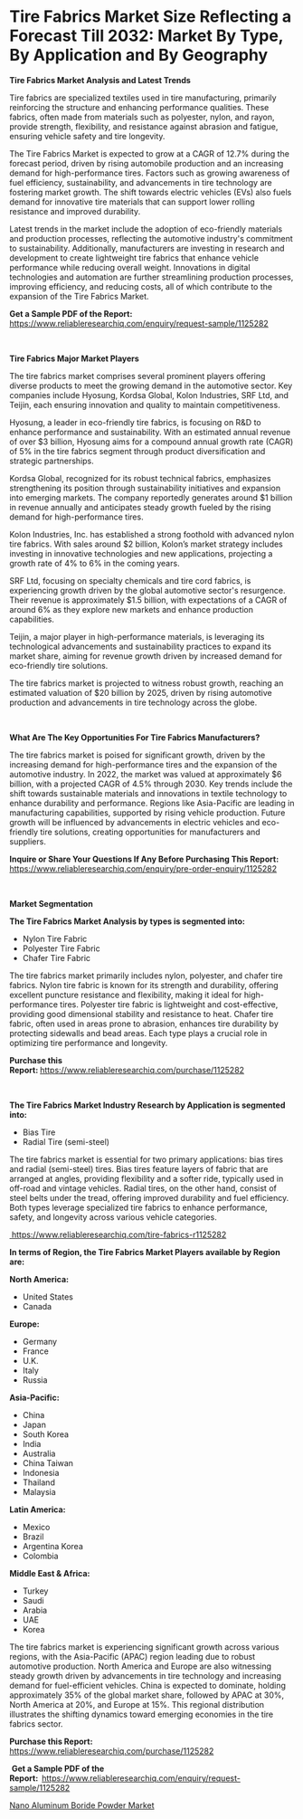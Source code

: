 <p><h1>Tire Fabrics Market Size Reflecting a Forecast Till 2032: Market By Type, By Application and By Geography</h1></p><p><strong>Tire Fabrics Market Analysis and Latest Trends</strong></p>
<p><p>Tire fabrics are specialized textiles used in tire manufacturing, primarily reinforcing the structure and enhancing performance qualities. These fabrics, often made from materials such as polyester, nylon, and rayon, provide strength, flexibility, and resistance against abrasion and fatigue, ensuring vehicle safety and tire longevity. </p><p>The Tire Fabrics Market is expected to grow at a CAGR of 12.7% during the forecast period, driven by rising automobile production and an increasing demand for high-performance tires. Factors such as growing awareness of fuel efficiency, sustainability, and advancements in tire technology are fostering market growth. The shift towards electric vehicles (EVs) also fuels demand for innovative tire materials that can support lower rolling resistance and improved durability.</p><p>Latest trends in the market include the adoption of eco-friendly materials and production processes, reflecting the automotive industry's commitment to sustainability. Additionally, manufacturers are investing in research and development to create lightweight tire fabrics that enhance vehicle performance while reducing overall weight. Innovations in digital technologies and automation are further streamlining production processes, improving efficiency, and reducing costs, all of which contribute to the expansion of the Tire Fabrics Market.</p></p>
<p><strong>Get a Sample PDF of the Report:&nbsp;</strong> <a href="https://www.reliableresearchiq.com/enquiry/request-sample/1125282?utm_campaign=2983&utm_medium=2&utm_source=Github&utm_content=ia&utm_term=02042025&utm_id=tire-fabrics">https://www.reliableresearchiq.com/enquiry/request-sample/1125282</a></p>
<p>&nbsp;</p>
<p><strong>Tire Fabrics Major Market Players</strong></p>
<p><p>The tire fabrics market comprises several prominent players offering diverse products to meet the growing demand in the automotive sector. Key companies include Hyosung, Kordsa Global, Kolon Industries, SRF Ltd, and Teijin, each ensuring innovation and quality to maintain competitiveness.</p><p>Hyosung, a leader in eco-friendly tire fabrics, is focusing on R&D to enhance performance and sustainability. With an estimated annual revenue of over $3 billion, Hyosung aims for a compound annual growth rate (CAGR) of 5% in the tire fabrics segment through product diversification and strategic partnerships.</p><p>Kordsa Global, recognized for its robust technical fabrics, emphasizes strengthening its position through sustainability initiatives and expansion into emerging markets. The company reportedly generates around $1 billion in revenue annually and anticipates steady growth fueled by the rising demand for high-performance tires.</p><p>Kolon Industries, Inc. has established a strong foothold with advanced nylon tire fabrics. With sales around $2 billion, Kolon’s market strategy includes investing in innovative technologies and new applications, projecting a growth rate of 4% to 6% in the coming years.</p><p>SRF Ltd, focusing on specialty chemicals and tire cord fabrics, is experiencing growth driven by the global automotive sector's resurgence. Their revenue is approximately $1.5 billion, with expectations of a CAGR of around 6% as they explore new markets and enhance production capabilities.</p><p>Teijin, a major player in high-performance materials, is leveraging its technological advancements and sustainability practices to expand its market share, aiming for revenue growth driven by increased demand for eco-friendly tire solutions.</p><p>The tire fabrics market is projected to witness robust growth, reaching an estimated valuation of $20 billion by 2025, driven by rising automotive production and advancements in tire technology across the globe.</p></p>
<p>&nbsp;</p>
<p><strong>What Are The Key Opportunities For Tire Fabrics Manufacturers?</strong></p>
<p><p>The tire fabrics market is poised for significant growth, driven by the increasing demand for high-performance tires and the expansion of the automotive industry. In 2022, the market was valued at approximately $6 billion, with a projected CAGR of 4.5% through 2030. Key trends include the shift towards sustainable materials and innovations in textile technology to enhance durability and performance. Regions like Asia-Pacific are leading in manufacturing capabilities, supported by rising vehicle production. Future growth will be influenced by advancements in electric vehicles and eco-friendly tire solutions, creating opportunities for manufacturers and suppliers.</p></p>
<p><strong>Inquire or Share Your Questions If Any Before Purchasing This Report:</strong> <a href="https://www.reliableresearchiq.com/enquiry/pre-order-enquiry/1125282?utm_campaign=2983&utm_medium=2&utm_source=Github&utm_content=ia&utm_term=02042025&utm_id=tire-fabrics">https://www.reliableresearchiq.com/enquiry/pre-order-enquiry/1125282</a></p>
<p>&nbsp;</p>
<p><strong>Market Segmentation</strong></p>
<p><strong>The Tire Fabrics Market Analysis by types is segmented into:</strong></p>
<p><ul><li>Nylon Tire Fabric</li><li>Polyester Tire Fabric</li><li>Chafer Tire Fabric</li></ul></p>
<p><p>The tire fabrics market primarily includes nylon, polyester, and chafer tire fabrics. Nylon tire fabric is known for its strength and durability, offering excellent puncture resistance and flexibility, making it ideal for high-performance tires. Polyester tire fabric is lightweight and cost-effective, providing good dimensional stability and resistance to heat. Chafer tire fabric, often used in areas prone to abrasion, enhances tire durability by protecting sidewalls and bead areas. Each type plays a crucial role in optimizing tire performance and longevity.</p></p>
<p><strong>Purchase this Report:&nbsp;</strong><a href="https://www.reliableresearchiq.com/purchase/1125282?utm_campaign=2983&utm_medium=2&utm_source=Github&utm_content=ia&utm_term=02042025&utm_id=tire-fabrics">https://www.reliableresearchiq.com/purchase/1125282</a></p>
<p>&nbsp;</p>
<p><strong>The Tire Fabrics Market Industry Research by Application is segmented into:</strong></p>
<p><ul><li>Bias Tire</li><li>Radial Tire (semi-steel)</li></ul></p>
<p><p>The tire fabrics market is essential for two primary applications: bias tires and radial (semi-steel) tires. Bias tires feature layers of fabric that are arranged at angles, providing flexibility and a softer ride, typically used in off-road and vintage vehicles. Radial tires, on the other hand, consist of steel belts under the tread, offering improved durability and fuel efficiency. Both types leverage specialized tire fabrics to enhance performance, safety, and longevity across various vehicle categories.</p></p>
<p><a href="https://www.reliableresearchiq.com/tire-fabrics-r1125282?utm_campaign=2983&utm_medium=2&utm_source=Github&utm_content=ia&utm_term=02042025&utm_id=tire-fabrics">&nbsp;https://www.reliableresearchiq.com/tire-fabrics-r1125282</a></p>
<p><strong>In terms of Region, the Tire Fabrics Market Players available by Region are:</strong></p>
<p>
    <p> <strong> North America: </strong>
        <ul>
            <li>United States</li>
            <li>Canada</li>
        </ul>
        </p> 
    <p> <strong> Europe: </strong>
        <ul>
            <li>Germany</li>
            <li>France</li>
            <li>U.K.</li>
            <li>Italy</li>
            <li>Russia</li>
        </ul>
        </p> 
    <p> <strong> Asia-Pacific: </strong>
        <ul>
            <li>China</li>
            <li>Japan</li>
            <li>South Korea</li>
            <li>India</li>
            <li>Australia</li>
            <li>China Taiwan</li>
            <li>Indonesia</li>
            <li>Thailand</li>
            <li>Malaysia</li>
        </ul>
        </p> 
    <p> <strong> Latin America: </strong>
        <ul>
            <li>Mexico</li>
            <li>Brazil</li>
            <li>Argentina Korea</li>
            <li>Colombia</li>
        </ul>
        </p> 
    <p> <strong> Middle East & Africa: </strong>
        <ul>
            <li>Turkey</li>
            <li>Saudi</li>
            <li>Arabia</li>
            <li>UAE</li>
            <li>Korea</li>
        </ul>
    </p>
    </p>
<p><p>The tire fabrics market is experiencing significant growth across various regions, with the Asia-Pacific (APAC) region leading due to robust automotive production. North America and Europe are also witnessing steady growth driven by advancements in tire technology and increasing demand for fuel-efficient vehicles. China is expected to dominate, holding approximately 35% of the global market share, followed by APAC at 30%, North America at 20%, and Europe at 15%. This regional distribution illustrates the shifting dynamics toward emerging economies in the tire fabrics sector.</p></p>
<p><strong>Purchase this Report: </strong><a href="https://www.reliableresearchiq.com/purchase/1125282?utm_campaign=2983&utm_medium=2&utm_source=Github&utm_content=ia&utm_term=02042025&utm_id=tire-fabrics">https://www.reliableresearchiq.com/purchase/1125282</a></p>
<p>&nbsp;<strong>Get a Sample PDF of the Report:&nbsp;&nbsp;</strong><a href="https://www.reliableresearchiq.com/enquiry/request-sample/1125282?utm_campaign=2983&utm_medium=2&utm_source=Github&utm_content=ia&utm_term=02042025&utm_id=tire-fabrics">https://www.reliableresearchiq.com/enquiry/request-sample/1125282</a></p>
<p><strong></strong></p>
<p><p><a href="https://github.com/mriwacraane/Market-Research-Report-List-1/blob/main/nano-aluminum-boride-powder-market.md?utm_campaign=2983&utm_medium=2&utm_source=Github&utm_content=ia&utm_term=02042025&utm_id=tire-fabrics">Nano Aluminum Boride Powder Market</a></p></p>